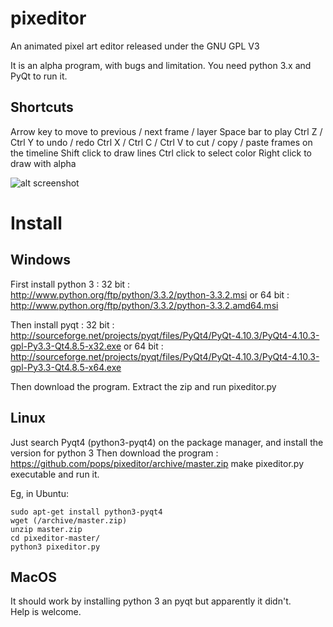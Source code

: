 pixeditor
=========

An animated pixel art editor released under the GNU GPL V3

It is an alpha program, with bugs and limitation.
You need python 3.x and PyQt to run it.

Shortcuts
------
Arrow key to move to previous / next frame / layer
Space bar to play
Ctrl Z / Ctrl Y to undo / redo
Ctrl X / Ctrl C / Ctrl V to cut / copy / paste frames on the timeline
Shift click to draw lines
Ctrl click to select color
Right click to draw with alpha

![alt screenshot](screenshot.png?raw=true "screenshot")


Install
======

Windows
------
First install python 3 :
32 bit : http://www.python.org/ftp/python/3.3.2/python-3.3.2.msi
or 64 bit : http://www.python.org/ftp/python/3.3.2/python-3.3.2.amd64.msi

Then install pyqt :
32 bit : http://sourceforge.net/projects/pyqt/files/PyQt4/PyQt-4.10.3/PyQt4-4.10.3-gpl-Py3.3-Qt4.8.5-x32.exe
or 64 bit : http://sourceforge.net/projects/pyqt/files/PyQt4/PyQt-4.10.3/PyQt4-4.10.3-gpl-Py3.3-Qt4.8.5-x64.exe

Then download the program.
Extract the zip and run pixeditor.py


Linux
----
Just search Pyqt4 (python3-pyqt4) on the package manager, and install the version for python 3
Then download the program : https://github.com/pops/pixeditor/archive/master.zip
make pixeditor.py executable and run it.

Eg, in Ubuntu: 

    sudo apt-get install python3-pyqt4
    wget (/archive/master.zip)
    unzip master.zip
    cd pixeditor-master/
    python3 pixeditor.py


MacOS
----
It should work by installing python 3 an pyqt but apparently it didn't.  
Help is welcome.

